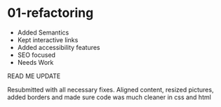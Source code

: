 # 01-refactoring


- Added Semantics
- Kept interactive links
- Added accessibility features
- SEO focused
- Needs Work


READ ME UPDATE

Resubmitted with all necessary fixes. Aligned content, resized pictures, added borders and made sure code was much cleaner in css and html
